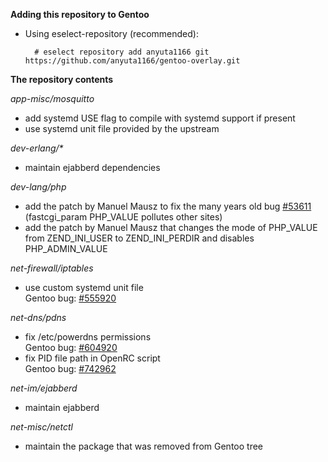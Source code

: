 **Adding this repository to Gentoo**

* Using eselect-repository (recommended):

        # eselect repository add anyuta1166 git https://github.com/anyuta1166/gentoo-overlay.git

**The repository contents**

*app-misc/mosquitto*

* add systemd USE flag to compile with systemd support if present
* use systemd unit file provided by the upstream

*dev-erlang/\**

* maintain ejabberd dependencies

*dev-lang/php*

* add the patch by Manuel Mausz to fix the many years old bug [#53611](https://bugs.php.net/bug.php?id=53611) (fastcgi_param PHP_VALUE pollutes other sites)
* add the patch by Manuel Mausz that changes the mode of PHP_VALUE from ZEND_INI_USER to ZEND_INI_PERDIR and disables PHP_ADMIN_VALUE

*net-firewall/iptables*

* use custom systemd unit file\
  Gentoo bug: [#555920](https://bugs.gentoo.org/555920)

*net-dns/pdns*

* fix /etc/powerdns permissions\
  Gentoo bug: [#604920](https://bugs.gentoo.org/604920)
* fix PID file path in OpenRC script\
  Gentoo bug: [#742962](https://bugs.gentoo.org/742962)

*net-im/ejabberd*

* maintain ejabberd

*net-misc/netctl*

* maintain the package that was removed from Gentoo tree

